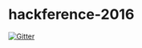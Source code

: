 # hackference-2016

[![Gitter](https://badges.gitter.im/hackference/hackference-2016.svg)](https://gitter.im/hackference/hackference-2016?utm_source=badge&utm_medium=badge&utm_campaign=pr-badge&utm_content=badge)